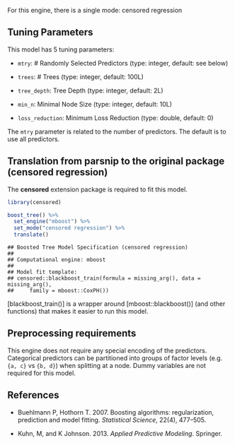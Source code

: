 


For this engine, there is a single mode: censored regression

## Tuning Parameters



This model has 5 tuning parameters:

- `mtry`: # Randomly Selected Predictors (type: integer, default: see below)

- `trees`: # Trees (type: integer, default: 100L)

- `tree_depth`: Tree Depth (type: integer, default: 2L)

- `min_n`: Minimal Node Size (type: integer, default: 10L)

- `loss_reduction`: Minimum Loss Reduction (type: double, default: 0)

The `mtry` parameter is related to the number of predictors. The default is to use all predictors.

## Translation from parsnip to the original package (censored regression)

The **censored** extension package is required to fit this model.


```r
library(censored)

boost_tree() %>% 
  set_engine("mboost") %>% 
  set_mode("censored regression") %>% 
  translate()
```

```
## Boosted Tree Model Specification (censored regression)
## 
## Computational engine: mboost 
## 
## Model fit template:
## censored::blackboost_train(formula = missing_arg(), data = missing_arg(), 
##     family = mboost::CoxPH())
```

[blackboost_train()] is a wrapper around [mboost::blackboost()] (and other functions) that makes it easier to run this model. 

## Preprocessing requirements


This engine does not require any special encoding of the predictors. Categorical predictors can be partitioned into groups of factor levels (e.g. `{a, c}` vs `{b, d}`) when splitting at a node. Dummy variables are not required for this model. 

## References

 - Buehlmann P, Hothorn T. 2007. Boosting algorithms: regularization, prediction and model fitting. _Statistical Science_, 22(4), 477–505.

 - Kuhn, M, and K Johnson. 2013. _Applied Predictive Modeling_. Springer.
